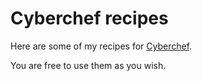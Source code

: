 # Cyberchef recipes

Here are some of my recipes for [Cyberchef](https://gchq.github.io/CyberChef/).

You are free to use them as you wish.